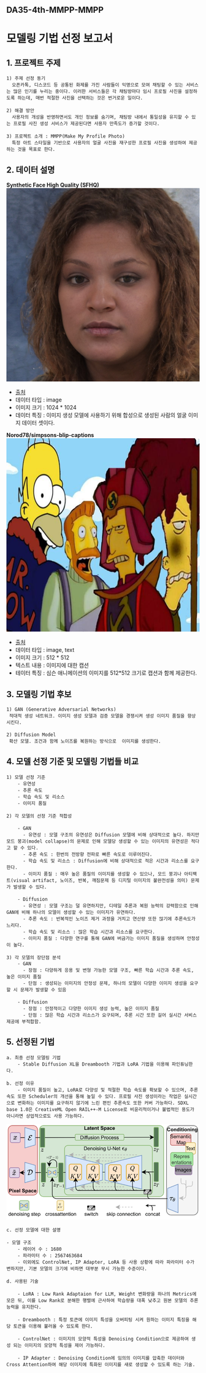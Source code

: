 ## DA35-4th-MMPP-MMPP
# 모델링 기법 선정 보고서
  
## 1. 프로젝트 주제 
    1) 주제 선정 동기 
      오픈카톡, 디스코드 등 공통된 화제를 가진 사람들이 익명으로 모여 채팅할 수 있는 서비스는 많은 인기를 누리는 중이다. 이러한 서비스들은 각 채팅방마다 임시 프로필 사진을 설정하도록 하는데, 매번 적절한 사진을 선택하는 것은 번거로운 일이다.

    2) 해결 방안 
      사용자의 개성을 반영하면서도 개인 정보를 숨기며, 채팅방 내에서 통일성을 유지할 수 있는 프로필 사진 생성 서비스가 제공된다면 사용자 만족도가 증가할 것이다.

    3) 프로젝트 소개 : MMPP(Make My Profile Photo)
      특정 아트 스타일을 기반으로 사용자의 얼굴 사진을 재구성한 프로필 사진을 생성하여 제공하는 것을 목표로 한다.

## 2. 데이터 설명
**Synthetic Face High Quality (SFHQ)**</br>
![SFHQ](./img/sfhq1.jpg)
 - [출처](https://www.kaggle.com/datasets/selfishgene/synthetic-faces-high-quality-sfhq-part-1)            
- 데이터 타입 : image
- 이미지 크기 : 1024 * 1024 
- 데이터 특징 : 이미지 생성 모델에 사용하기 위해 합성으로 생성된 사람의 얼굴 이미지 데이터 셋이다.


**Norod78/simpsons-blip-captions**</br>
![simpson](./img/simpson.jpg)
 - [출처](https://huggingface.co/datasets/Norod78/simpsons-blip-captions)
 - 데이터 타입 : image, text
 - 이미지 크기 : 512 * 512
 - 텍스트 내용 : 이미지에 대한 캡션
 - 테이터 특징 : 심슨 애니메이션의 이미지를 512*512 크기로 캡션과 함께 제공한다.

## 3. 모델링 기법 후보    
    1) GAN (Generative Adversarial Networks)
     적대적 생성 네트워크. 이미지 생성 모델과 검증 모델을 경쟁시켜 생성 이미지 품질을 향상시킨다.
    
    2) Diffusion Model
     확산 모델. 조건과 함께 노이즈를 복원하는 방식으로  이미지를 생성한다.


## 4. 모델 선정 기준 및 모델링 기법들 비교
    1) 모델 선정 기준
        - 유연성
        - 추론 속도
        - 학습 속도 및 리소스
        - 이미지 품질
  
    2) 각 모델의 선정 기준 적합성

        - GAN
          - 유연성 : 모델 구조의 유연성은 Diffusion 모델에 비해 상대적으로 높다. 하지만 모드 붕괴(model collapse)의 문제로 인해 모델당 생성할 수 있는 이미지의 유연성은 적다고 할 수 있다.
          - 추론 속도 : 한번의 전방향 전파로 빠른 속도로 이루어진다.
          - 학습 속도 및 리소스 : Diffusion에 비해 상대적으로 적은 시간과 리소스를 요구한다.
          - 이미지 품질 : 매우 높은 품질의 이미지를 생성할 수 있으나, 모드 붕괴나 아티팩트(visual artifact, 노이즈, 반복, 깨짐문제 등 디지털 이미지의 불완전성을 의미) 문제가 발생할 수 있다.
  
        - Diffusion
          - 유연성 : 모델 구조는 덜 유연하지만, 디테일 추론과 복원 능력의 강력함으로 인해 GAN에 비해 하나의 모델이 생성할 수 있는 이미지가 유연하다.
          - 추론 속도 : 반복적인 노이즈 제거 과정을 거치고 연산량 또한 많기에 추론속도가 느리다.
          - 학습 속도 및 리소스 : 많은 학습 시간과 리소스를 요구한다.
          - 이미지 품질 : 다양한 연구를 통해 GAN에 버금가는 이미지 품질을 생성하며 안정성이 높다. 
  
    3) 각 모델의 장단점 분석
        - GAN
          - 장점 : 다양하게 응용 및 변형 가능한 모델 구조, 빠른 학습 시간과 추론 속도, 높은 이미지 품질
          - 단점 : 생성되는 이미지의 안정성 문제, 하나의 모델이 다양한 이미지 생성을 요구할 시 문제가 발생할 수 있음

        - Diffusion
          - 장점 : 안정적이고 다양한 이미지 생성 능력, 높은 이미지 품질
          - 단점 : 많은 학습 시간과 리소스가 요구되며, 추론 시간 또한 길어 실시간 서비스 제공에 부적합함.

## 5. 선정된 기법
    a. 최종 선정 모델링 기법
        - Stable Diffusion XL을 Dreambooth 기법과 LoRA 기법을 이용해 파인튜닝한다.
    
    b. 선정 이유
        - 이미지 품질이 높고, LoRA로 다양성 및 적절한 학습 속도를 확보할 수 있으며, 추론 속도 또한 Scheduler의 개선을 통해 높일 수 있다. 프로필 사진 생성이라는 작업은 실시간으로 변화하는 이미지를 요구하지 않기에 느린 편인 추론속도 또한 커버 가능하다. SDXL base 1.0은 CreativeML Open RAIL++-M License로 비윤리적이거나 불법적인 용도가 아니라면 상업적으로도 사용 가능하다.
  
  ![StableDiffusion](./img/Stable_Diffusion.png)

    c. 선정 모델에 대한 설명

    - 모델 구조
        - 레이어 수 : 1680
        - 파라미터 수 : 2567463684
        - 이외에도 ControlNet, IP Adapter, LoRA 등 사용 상황에 따라 파라미터 수가 변하지만, 기본 모델의 크기에 비하면 대부분 무시 가능한 수준이다.

    d. 사용된 기술

        - LoRA : Low Rank Adaptaion for LLM, Weight 변화량을 하나의 Metrics에 모은 뒤, 이를 Low Rank로 분해한 행렬에 근사하여 학습량을 대폭 낮추고 원본 모델의 추론 능력을 유지한다. 

        - Dreambooth : 특정 토큰에 이미지 특성을 오버피팅 시켜 원하는 이미지 특징을 해당 토큰을 이용해 불러올 수 있도록 한다.

        - ControlNet : 이미지의 모양적 특성을 Denoising Condition으로 제공하여 생성 되는 이미지의 모양적 특성을 제어 가능하다.
  
        - IP Adapter : Denoising Condition에 임의의 이미지를 압축한 데이터와 Cross Attention하여 해당 이미지에 특화된 이미지를 새로 생성할 수 있도록 하는 기술.
